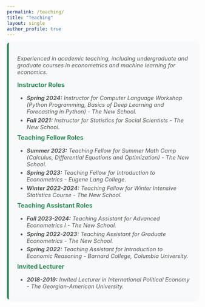 ```yaml
---
permalink: /teaching/
title: "Teaching"
layout: single
author_profile: true
---
```


<style>
.teaching-section {
  font-size: 1.05em;
  background: #f7f9fa;
  border-left: 5px solid #2e8b57;
  margin-bottom: 2em;
  padding: 1.2em 1.5em;
  border-radius: 6px;
  box-shadow: 0 2px 8px rgba(44, 62, 80, 0.06);
}
.teaching-section h2, .teaching-section h3 {
  color: #2e8b57;
  margin-top: 0.5em;
}
.teaching-section h3 {
  font-size: 1.1em;
}
.teaching-section ul {
  margin-bottom: 0.5em;
}
.teaching-section li {
  margin-bottom: 0.3em;
}
.cite-start {
  font-style: italic;
  color: #555;
}
</style>

<div class="teaching-section">
<p class="cite-start">Experienced in academic teaching, including undergraduate and graduate courses in econometrics and machine learning for economics.</p>

<h3>Instructor Roles</h3>
<ul>
  <li class="cite-start"><b>Spring 2024:</b> Instructor for Computer Language Workshop (Python Programming, Basics of Deep Learning and Forecasting in Python) - <i>The New School</i>.</li>
  <li class="cite-start"><b>Fall 2021:</b> Instructor for Statistics for Social Scientists - <i>The New School</i>.</li>
</ul>

<h3>Teaching Fellow Roles</h3>
<ul>
  <li class="cite-start"><b>Summer 2023:</b> Teaching Fellow for Summer Math Camp (Calculus, Differential Equations and Optimization) - <i>The New School</i>.</li>
  <li class="cite-start"><b>Spring 2023:</b> Teaching Fellow for Introduction to Econometrics - <i>Eugene Lang College</i>.</li>
  <li class="cite-start"><b>Winter 2022-2024:</b> Teaching Fellow for Winter Intensive Statistics Course - <i>The New School</i>.</li>
</ul>

<h3>Teaching Assistant Roles</h3>
<ul>
  <li class="cite-start"><b>Fall 2023-2024:</b> Teaching Assistant for Advanced Econometrics I - <i>The New School</i>.</li>
  <li class="cite-start"><b>Spring 2022-2023:</b> Teaching Assistant for Graduate Econometrics - <i>The New School</i>.</li>
  <li class="cite-start"><b>Spring 2022:</b> Teaching Assistant for Introduction to Economic Reasoning - <i>Barnard College, Columbia University</i>.</li>
</ul>

<h3>Invited Lecturer</h3>
<ul>
  <li class="cite-start"><b>2018-2019:</b> Invited Lecturer in International Political Economy - <i>The Georgian-American University</i>.</li>
</ul>
</div>
